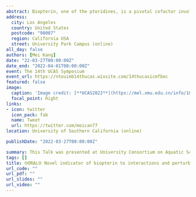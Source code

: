 ```yaml
---
abstract: Biopterin, one of the pteridines, is a pivotal cofactor involved in enzymes activities like cyanobacterium phototaxis signaling     transduction, photochemical oxidation, and UV protection in the ocean. However, due to its low contents, there are few studies regarding the measurement of biopterin in the waters, the biological functions and ecological significances remain largely unexplored. We implemented a modified method for measuring particulate biopterin mostly in phytoplankton and bacterium (170 ng/L of detection limit) in the estuarine and nearshore waters. Results identified biopterin ranging from 9.7–421.9 pmol L–1 (converted as in cells per volume) in the observed areas. The annual average is 25.5 pmol L–1, and the geological and seasonal distribution are as the following, Jiulong River > Transitional Estuary Area > Xiamen Bay; Summer > Spring, Autumn > Winter, respectively. By comparing the environmental properties, biopterin content is strongly positively correlated with Chl-a (R = 0.70), but negatively with pH, DO, and Salinity, suggesting that biopterin could probably be regulated by the abundance of phytoplankton. Results of trace metals distribution may be reflecting the severe perturbations of terrestrial anthropogenic sources via the Jiulong river runoff. Overall, the source of biopterin is mainly contributed by phytoplankton in waters, and as an ecological indicator be potentially applied to the assessment of nutritive levels. Our findings are expected to enrich our understanding of biopterin and trace metals in the field of bioindication and ecological implications under both natural and anthropogenic impacts. 
address:
  city: Los Angeles
  country: United States
  postcode: "90007"
  region: California USA
  street: University Park Campus (online)
all_day: false
authors: [Mei Kang]
date: "22-03-27T00:00:00Z"
date_end: "2022-04-01T00:00:00Z"
event: The 14th UCAS Symposium
event_url: https://ntouimb14thucas.wixsite.com/14thucasicmfbec
featured: false
image:
  caption: 'Image credit: [**UCAS2022**](https://mel.xmu.edu.cn/info/1042/9768.htm)'
  focal_point: Right
links:
- icon: twitter
  icon_pack: fab
  name: Tweet
  url: https://twitter.com/meican77
location: University of Southern California (online)

publishDate: "2022-03-27T00:00:00Z"

summary: This Talk was presented at University Consortium on Aquatic Sciences(UCAS) Symposium in March 2022. 第十四届水环境科学高校联盟研讨会(The 14th UCAS Symposium) 于2022年3月27日-3月31日顺利召开。本次研讨会由台湾海洋大学主办，厦门大学、香港大学、台湾中山大学协办，以线上线下相结合的办会方式联合开展。
tags: []
title: 🤓ORAL🤓 Novel indicator of biopterin to interactions and perturbations associated with trace metals in estuarine and coastal waters, Southeast China
url_code: ""
url_pdf: ""
url_slides: ""
url_video: ""
---
```




